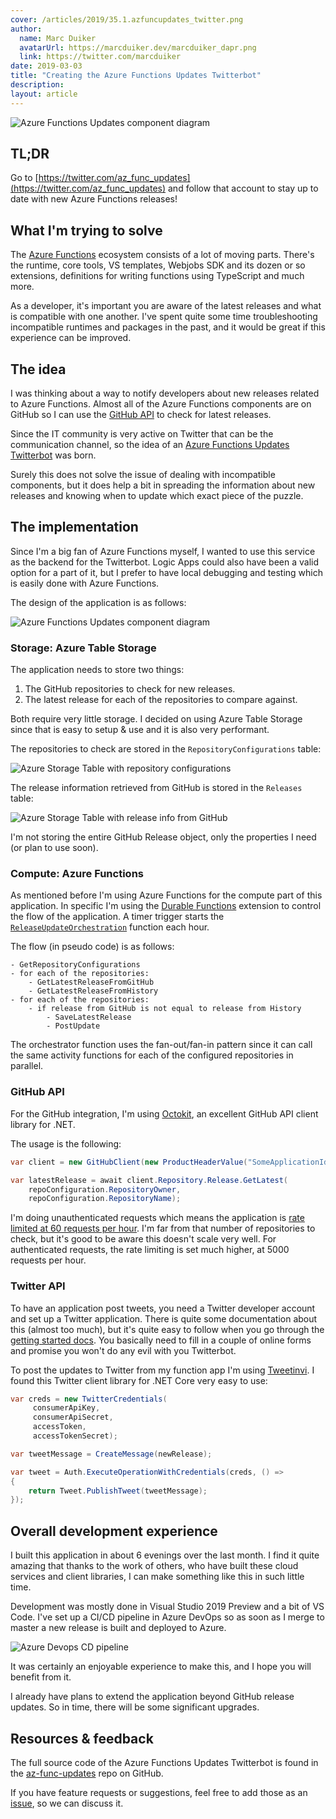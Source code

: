 ```yaml
---
cover: /articles/2019/35.1.azfuncupdates_twitter.png
author:
  name: Marc Duiker
  avatarUrl: https://marcduiker.dev/marcduiker_dapr.png
  link: https://twitter.com/marcduiker
date: 2019-03-03
title: "Creating the Azure Functions Updates Twitterbot"
description:
layout: article
---
```


![Azure Functions Updates component diagram](/articles/2019/35.1.azfuncupdates_twitter.png)

## TL;DR

Go to [https://twitter.com/az_func_updates](https://twitter.com/az_func_updates) and follow that account to stay up to date with new Azure Functions releases!

## What I'm trying to solve

The [Azure Functions](https://docs.microsoft.com/en-us/azure/azure-functions/) ecosystem consists of a lot of moving parts. There's the runtime, core tools, VS templates, Webjobs SDK and its dozen or so extensions, definitions for writing functions using TypeScript and much more.

As a developer, it's important you are aware of the latest releases and what is compatible with one another. I've spent quite some time troubleshooting incompatible runtimes and packages in the past, and it would be great if this experience can be improved.

## The idea

I was thinking about a way to notify developers about new releases related to Azure Functions. Almost all of the Azure Functions components are on GitHub so I can use the [GitHub API](https://developer.github.com/) to check for latest releases. 

Since the IT community is very active on Twitter that can be the communication channel, so the idea of an [Azure Functions Updates Twitterbot](https://twitter.com/az_func_updates) was born.

Surely this does not solve the issue of dealing with incompatible components, but it does help a bit in spreading the information about new releases and knowing when to update which exact piece of the puzzle.

## The implementation

Since I'm a big fan of Azure Functions myself, I wanted to use this service as the backend for the Twitterbot. Logic Apps could also have been a valid option for a part of it, but I prefer to have local debugging and testing which is easily done with Azure Functions.

The design of the application is as follows:

![Azure Functions Updates component diagram](/articles/2019/35.2.azfunctionupdates_diagram.png)

### Storage: Azure Table Storage

The application needs to store two things:

1. The GitHub repositories to check for new releases.
2. The latest release for each of the repositories to compare against. 

Both require very little storage. I decided on using Azure Table Storage since that is easy to setup &amp; use and it is also very performant.

The repositories to check are stored in the `RepositoryConfigurations` table:

![Azure Storage Table with repository configurations](/articles/2019/35.3.repository_configurations.png)

The release information retrieved from GitHub is stored in the `Releases` table:

![Azure Storage Table with release info from GitHub](/articles/2019/35.4.releases.png)

I'm not storing the entire GitHub Release object, only the properties I need (or plan to use soon).

### Compute: Azure Functions

As mentioned before I'm using Azure Functions for the compute part of this application. In specific I'm using the [Durable Functions](https://docs.microsoft.com/en-us/azure/azure-functions/durable/durable-functions-overview) extension to control the flow of the application. A timer trigger starts the [`ReleaseUpdateOrchestration`](https://github.com/marcduiker/az-func-updates/blob/master/src/AzureFunctionsUpdates/Orchestrations/ReleaseUpdateOrchestration.cs) function each hour.

The flow (in pseudo code) is as follows:
```
- GetRepositoryConfigurations
- for each of the repositories:
    - GetLatestReleaseFromGitHub
    - GetLatestReleaseFromHistory
- for each of the repositories:
    - if release from GitHub is not equal to release from History
        - SaveLatestRelease
        - PostUpdate
```
The orchestrator function uses the fan-out/fan-in pattern since it can call the same activity functions for each of the configured repositories in parallel.

### GitHub API

For the GitHub integration, I'm using [Octokit](https://github.com/octokit/octokit.net), an excellent GitHub API client library for .NET.

The usage is the following:

```csharp
var client = new GitHubClient(new ProductHeaderValue("SomeApplicationIdentifier"));

var latestRelease = await client.Repository.Release.GetLatest(
    repoConfiguration.RepositoryOwner,
    repoConfiguration.RepositoryName);
```

I'm doing unauthenticated requests which means the application is [rate limited at 60 requests per hour](https://developer.github.com/v3/#rate-limiting). I'm far from that number of repositories to check, but it's good to be aware this doesn't scale very well. For authenticated requests, the rate limiting is set much higher, at 5000 requests per hour. 

### Twitter API

To have an application post tweets, you need a Twitter developer account and set up a Twitter application. There is quite some documentation about this (almost too much), but it's quite easy to follow when you go through the [getting started docs](https://developer.twitter.com/en/docs/basics/getting-started). You basically need to fill in a couple of online forms and promise you won't do any evil with you Twitterbot.

To post the updates to Twitter from my function app I'm using [Tweetinvi](https://github.com/linvi/tweetinvi). I found this Twitter client library for .NET Core very easy to use:

```csharp
var creds = new TwitterCredentials(
     consumerApiKey, 
     consumerApiSecret, 
     accessToken, 
     accessTokenSecret);

var tweetMessage = CreateMessage(newRelease);

var tweet = Auth.ExecuteOperationWithCredentials(creds, () =>
{
    return Tweet.PublishTweet(tweetMessage);
});
```

## Overall development experience

I built this application in about 6 evenings over the last month. I find it quite amazing that thanks to the work of others, who have built these cloud services and client libraries, I can make something like this in such little time.

Development was mostly done in Visual Studio 2019 Preview and a bit of VS Code. I've set up a CI/CD pipeline in Azure DevOps so as soon as I merge to master a new release is built and deployed to Azure.

![Azure Devops CD pipeline](/articles/2019/35.5.azuredevops.png)

It was certainly an enjoyable experience to make this, and I hope you will benefit from it. 

I already have plans to extend the application beyond GitHub release updates. So in time, there will be some significant upgrades.

## Resources &amp; feedback

The full source code of the Azure Functions Updates Twitterbot is found in the [az-func-updates](https://github.com/marcduiker/az-func-updates) repo on GitHub.

If you have feature requests or suggestions, feel free to add those as an [issue](https://github.com/marcduiker/az-func-updates/issues), so we can discuss it.
